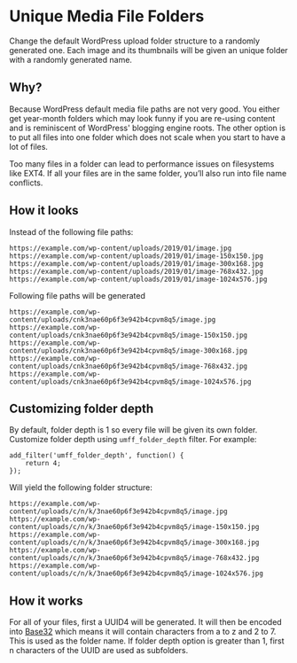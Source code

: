 # Unique Media File Folders

Change the default WordPress upload folder structure to a randomly generated one. Each image and its thumbnails will be given an unique folder with a randomly generated name.

## Why?

Because WordPress default media file paths are not very good. You either get year-month folders which may look funny if you are re-using content and is reminiscent of WordPress' blogging engine roots. The other option is to put all files into one folder which does not scale when you start to have a lot of files.

Too many files in a folder can lead to performance issues on filesystems like EXT4. If all your files are in the same folder, you’ll also run into file name conflicts.

## How it looks

Instead of the following file paths:

```
https://example.com/wp-content/uploads/2019/01/image.jpg
https://example.com/wp-content/uploads/2019/01/image-150x150.jpg
https://example.com/wp-content/uploads/2019/01/image-300x168.jpg
https://example.com/wp-content/uploads/2019/01/image-768x432.jpg
https://example.com/wp-content/uploads/2019/01/image-1024x576.jpg
```

Following file paths will be generated

```
https://example.com/wp-content/uploads/cnk3nae60p6f3e942b4cpvm8q5/image.jpg
https://example.com/wp-content/uploads/cnk3nae60p6f3e942b4cpvm8q5/image-150x150.jpg
https://example.com/wp-content/uploads/cnk3nae60p6f3e942b4cpvm8q5/image-300x168.jpg
https://example.com/wp-content/uploads/cnk3nae60p6f3e942b4cpvm8q5/image-768x432.jpg
https://example.com/wp-content/uploads/cnk3nae60p6f3e942b4cpvm8q5/image-1024x576.jpg
```

## Customizing folder depth

By default, folder depth is 1 so every file will be given its own folder. Customize folder depth using `umff_folder_depth` filter. For example:

```
add_filter('umff_folder_depth', function() {
    return 4;
});
```

Will yield the following folder structure:

```
https://example.com/wp-content/uploads/c/n/k/3nae60p6f3e942b4cpvm8q5/image.jpg
https://example.com/wp-content/uploads/c/n/k/3nae60p6f3e942b4cpvm8q5/image-150x150.jpg
https://example.com/wp-content/uploads/c/n/k/3nae60p6f3e942b4cpvm8q5/image-300x168.jpg
https://example.com/wp-content/uploads/c/n/k/3nae60p6f3e942b4cpvm8q5/image-768x432.jpg
https://example.com/wp-content/uploads/c/n/k/3nae60p6f3e942b4cpvm8q5/image-1024x576.jpg
```

## How it works

For all of your files, first a UUID4 will be generated. It will then be encoded into [Base32](https://en.wikipedia.org/wiki/Base32) which means it will contain characters from a to z and 2 to 7. This is used as the folder name. If folder depth option is greater than 1, first n characters of the UUID are used as subfolders.
